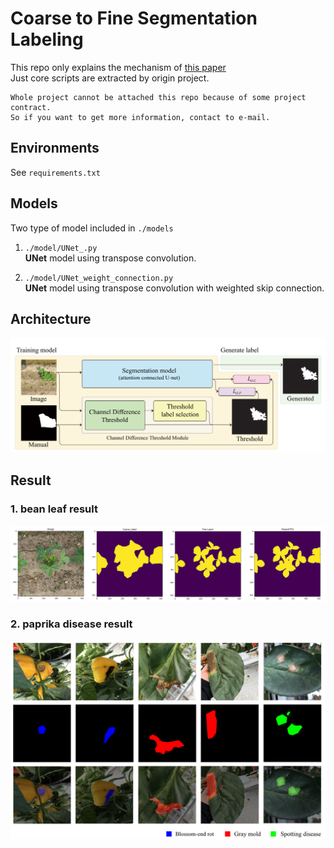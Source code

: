 # Coarse to Fine Segmentation Labeling

This repo only explains the mechanism of [this paper](http://)   
Just core scripts are extracted by origin project.

~~~
Whole project cannot be attached this repo because of some project contract.  
So if you want to get more information, contact to e-mail.
~~~

## Environments
See `requirements.txt`

## Models
Two type of model included in `./models`

1. ``./model/UNet_.py``  
**UNet** model using transpose convolution.


2. ``./model/UNet_weight_connection.py``  
**UNet** model using transpose convolution with weighted skip connection.


## Architecture  
![whole architecture](./imgs/architecture.png)


## Result   
### 1. bean leaf result   
![bean result](./imgs/slice3.png)   

### 2. paprika disease result   
![paprika result](./imgs/slice4.png)